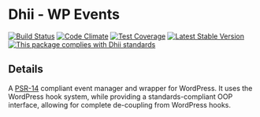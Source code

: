 # Dhii - WP Events

[![Build Status](https://travis-ci.org/Dhii/wp-events.svg?branch=develop)](https://travis-ci.org/Dhii/wp-events)
[![Code Climate](https://codeclimate.com/github/Dhii/wp-events/badges/gpa.svg)](https://codeclimate.com/github/Dhii/wp-events)
[![Test Coverage](https://codeclimate.com/github/Dhii/wp-events/badges/coverage.svg)](https://codeclimate.com/github/Dhii/wp-events/coverage)
[![Latest Stable Version](https://poser.pugx.org/dhii/wp-events/version)](https://packagist.org/packages/dhii/wp-events)
[![This package complies with Dhii standards](https://img.shields.io/badge/Dhii-Compliant-green.svg?style=flat-square)][Dhii]

## Details
A [PSR-14][] compliant event manager and wrapper for WordPress. It uses the WordPress hook system, while providing
a standards-compliant OOP interface, allowing for complete de-coupling from WordPress hooks.

[Dhii]:                                             https://github.com/Dhii/dhii

[PSR-14]:                                           https://github.com/php-fig/fig-standards/blob/master/proposed/event-dispatcher.md
